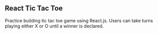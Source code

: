 

## React Tic Tac Toe

Practice building tic tac toe game using React.js. Users can take turns playing either X or O until a winner is declared.

 

